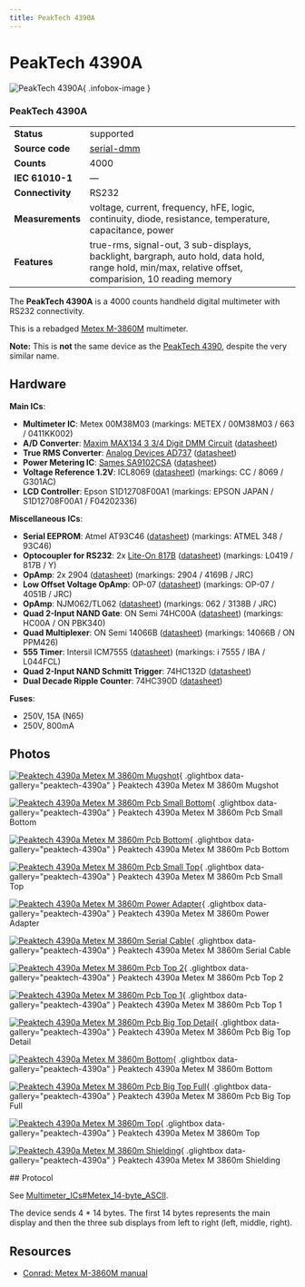 ```yaml
---
title: PeakTech 4390A
---
```


# PeakTech 4390A

<div class="infobox" markdown>

![PeakTech 4390A](./img/Peaktech_4390a_metex_m-3860m_mugshot.png){ .infobox-image }

### PeakTech 4390A

| | |
|---|---|
| **Status** | supported |
| **Source code** | [serial-dmm](https://github.com/OpenTraceLab/OpenTraceCapture/tree/main/src/hardware/serial-dmm) |
| **Counts** | 4000 |
| **IEC 61010-1** | — |
| **Connectivity** | RS232 |
| **Measurements** | voltage, current, frequency, hFE, logic, continuity, diode, resistance, temperature, capacitance, power |
| **Features** | true-rms, signal-out, 3 sub-displays, backlight, bargraph, auto hold, data hold, range hold, min/max, relative offset, comparision, 10 reading memory |

</div>

The **PeakTech 4390A** is a 4000 counts handheld digital multimeter with RS232 connectivity.

This is a rebadged [Metex M-3860M](https://web.archive.org/web/20090221062027/http://imetex.com:80/html/product/product_model_detail.asp?idx=27) multimeter.

**Note:** This is **not** the same device as the [PeakTech 4390](https://sigrok.org/wiki/PeakTech_4390), despite the very similar name.

## Hardware

**Main ICs**:

- **Multimeter IC**: Metex 00M38M03 (markings: METEX / 00M38M03 / 663 / 0411KK002)
- **A/D Converter**: [Maxim MAX134 3 3/4 Digit DMM Circuit](https://www.maximintegrated.com/en/products/analog/data-converters/analog-to-digital-converters/MAX134.html) ([datasheet](https://datasheets.maximintegrated.com/en/ds/MAX133-MAX134.pdf))
- **True RMS Converter**: [Analog Devices AD737](http://www.analog.com/en/products/linear-products/rms-to-dc-converters/ad737.html) ([datasheet](http://www.analog.com/media/en/technical-documentation/data-sheets/AD737.pdf))
- **Power Metering IC**: [Sames SA9102CSA](http://www.sames.co.za/energy-metering-legacy/) ([datasheet](http://www.sames.co.za/wp-content/uploads/pdf/legacy/SA9102C.pdf))
- **Voltage Reference 1.2V**: ICL8069 ([datasheet](https://www.intersil.com/content/dam/Intersil/documents/icl8/icl8069.pdf)) (markings: CC / 8069 / G301AC)
- **LCD Controller**: Epson S1D12708F00A1 (markings: EPSON JAPAN / S1D12708F00A1 / F04202336)

**Miscellaneous ICs**:

- **Serial EEPROM**: Atmel AT93C46 ([datasheet](http://www.atmel.com/Images/doc5140.pdf)) (markings: ATMEL 348 / 93C46)
- **Optocoupler for RS232**: 2x [Lite-On 817B](http://optoelectronics.liteon.com/en-global/Led/LED-Component/Detail/651/0/LTV-817%20Series) ([datasheet](http://optoelectronics.liteon.com/upload/download/DS-70-96-0013/LTV-8X4%20series%20201509.pdf)) (markings: L0419 / 817B / Y)
- **OpAmp**: 2x 2904 ([datasheet](http://www.njr.com/semicon/PDF/NJM2904_E.pdf)) (markings: 2904 / 4169B / JRC)
- **Low Offset Voltage OpAmp**: OP-07 ([datasheet](http://www.njr.com/semicon/PDF/NJMOP-07_E.pdf)) (markings: OP-07 / 4051B / JRC)
- **OpAmp**: NJM062/TL062 ([datasheet](http://www.njr.com/semicon/PDF/NJM062_NJM064_E.pdf)) (markings: 062 / 3138B / JRC)
- **Quad 2-Input NAND Gate**: ON Semi 74HC00A ([datasheet](https://www.onsemi.com/pub/Collateral/MC74HC00A-D.PDF)) (markings: HC00A / ON PBK340)
- **Quad Multiplexer**: ON Semi 14066B ([datasheet](https://www.onsemi.com/pub/Collateral/MC14066B-D.PDF)) (markings: 14066B / ON PPM426)
- **555 Timer**: Intersil ICM7555 ([datasheet](https://www.intersil.com/content/dam/Intersil/documents/icm7/icm7555-56.pdf)) (markings: i 7555 / IBA / L044FCL)
- **Quad 2-Input NAND Schmitt Trigger**: 74HC132D ([datasheet](https://assets.nexperia.com/documents/data-sheet/74HC_HCT132.pdf))
- **Dual Decade Ripple Counter**: 74HC390D ([datasheet](https://assets.nexperia.com/documents/data-sheet/74HC_HCT390.pdf))

**Fuses**:

- 250V, 15A (N65)
- 250V, 800mA

## Photos

<div class="photo-grid" markdown>

[![Peaktech 4390a Metex M 3860m Mugshot](./img/Peaktech_4390a_metex_m-3860m_mugshot.png)](./img/Peaktech_4390a_metex_m-3860m_mugshot.png "Peaktech 4390a Metex M 3860m Mugshot"){ .glightbox data-gallery="peaktech-4390a" }
<span class="caption">Peaktech 4390a Metex M 3860m Mugshot</span>

[![Peaktech 4390a Metex M 3860m Pcb Small Bottom](./img/Peaktech_4390A_Metex_M-3860M_-_PCB_Small_Bottom.jpg)](./img/Peaktech_4390A_Metex_M-3860M_-_PCB_Small_Bottom.jpg "Peaktech 4390a Metex M 3860m Pcb Small Bottom"){ .glightbox data-gallery="peaktech-4390a" }
<span class="caption">Peaktech 4390a Metex M 3860m Pcb Small Bottom</span>

[![Peaktech 4390a Metex M 3860m Pcb Bottom](./img/Peaktech_4390A_Metex_M-3860M_-_PCB_Bottom.jpg)](./img/Peaktech_4390A_Metex_M-3860M_-_PCB_Bottom.jpg "Peaktech 4390a Metex M 3860m Pcb Bottom"){ .glightbox data-gallery="peaktech-4390a" }
<span class="caption">Peaktech 4390a Metex M 3860m Pcb Bottom</span>

[![Peaktech 4390a Metex M 3860m Pcb Small Top](./img/Peaktech_4390A_Metex_M-3860M_-_PCB_Small_Top.jpg)](./img/Peaktech_4390A_Metex_M-3860M_-_PCB_Small_Top.jpg "Peaktech 4390a Metex M 3860m Pcb Small Top"){ .glightbox data-gallery="peaktech-4390a" }
<span class="caption">Peaktech 4390a Metex M 3860m Pcb Small Top</span>

[![Peaktech 4390a Metex M 3860m Power Adapter](./img/Peaktech_4390a_metex_m-3860m_power_adapter.jpg)](./img/Peaktech_4390a_metex_m-3860m_power_adapter.jpg "Peaktech 4390a Metex M 3860m Power Adapter"){ .glightbox data-gallery="peaktech-4390a" }
<span class="caption">Peaktech 4390a Metex M 3860m Power Adapter</span>

[![Peaktech 4390a Metex M 3860m Serial Cable](./img/Peaktech_4390A_Metex_M-3860M_-_Serial_Cable.jpg)](./img/Peaktech_4390A_Metex_M-3860M_-_Serial_Cable.jpg "Peaktech 4390a Metex M 3860m Serial Cable"){ .glightbox data-gallery="peaktech-4390a" }
<span class="caption">Peaktech 4390a Metex M 3860m Serial Cable</span>

[![Peaktech 4390a Metex M 3860m Pcb Top 2](./img/Peaktech_4390A_Metex_M-3860M_-_PCB_Top_2.jpg)](./img/Peaktech_4390A_Metex_M-3860M_-_PCB_Top_2.jpg "Peaktech 4390a Metex M 3860m Pcb Top 2"){ .glightbox data-gallery="peaktech-4390a" }
<span class="caption">Peaktech 4390a Metex M 3860m Pcb Top 2</span>

[![Peaktech 4390a Metex M 3860m Pcb Top 1](./img/Peaktech_4390A_Metex_M-3860M_-_PCB_Top_1.jpg)](./img/Peaktech_4390A_Metex_M-3860M_-_PCB_Top_1.jpg "Peaktech 4390a Metex M 3860m Pcb Top 1"){ .glightbox data-gallery="peaktech-4390a" }
<span class="caption">Peaktech 4390a Metex M 3860m Pcb Top 1</span>

[![Peaktech 4390a Metex M 3860m Pcb Big Top Detail](./img/Peaktech_4390A_Metex_M-3860M_-_PCB_Big_Top_Detail.jpg)](./img/Peaktech_4390A_Metex_M-3860M_-_PCB_Big_Top_Detail.jpg "Peaktech 4390a Metex M 3860m Pcb Big Top Detail"){ .glightbox data-gallery="peaktech-4390a" }
<span class="caption">Peaktech 4390a Metex M 3860m Pcb Big Top Detail</span>

[![Peaktech 4390a Metex M 3860m Bottom](./img/Peaktech_4390a_metex_m-3860m_bottom.jpg)](./img/Peaktech_4390a_metex_m-3860m_bottom.jpg "Peaktech 4390a Metex M 3860m Bottom"){ .glightbox data-gallery="peaktech-4390a" }
<span class="caption">Peaktech 4390a Metex M 3860m Bottom</span>

[![Peaktech 4390a Metex M 3860m Pcb Big Top Full](./img/Peaktech_4390A_Metex_M-3860M_-_PCB_Big_Top_Full.jpg)](./img/Peaktech_4390A_Metex_M-3860M_-_PCB_Big_Top_Full.jpg "Peaktech 4390a Metex M 3860m Pcb Big Top Full"){ .glightbox data-gallery="peaktech-4390a" }
<span class="caption">Peaktech 4390a Metex M 3860m Pcb Big Top Full</span>

[![Peaktech 4390a Metex M 3860m Top](./img/Peaktech_4390a_metex_m-3860m_top.jpg)](./img/Peaktech_4390a_metex_m-3860m_top.jpg "Peaktech 4390a Metex M 3860m Top"){ .glightbox data-gallery="peaktech-4390a" }
<span class="caption">Peaktech 4390a Metex M 3860m Top</span>

[![Peaktech 4390a Metex M 3860m Shielding](./img/Peaktech_4390A_Metex_M-3860M_-_Shielding.jpg)](./img/Peaktech_4390A_Metex_M-3860M_-_Shielding.jpg "Peaktech 4390a Metex M 3860m Shielding"){ .glightbox data-gallery="peaktech-4390a" }
<span class="caption">Peaktech 4390a Metex M 3860m Shielding</span>

</div>
## Protocol

See [Multimeter_ICs#Metex_14-byte_ASCII](https://sigrok.org/wiki/Multimeter_ICs#Metex_14-byte_ASCII).

The device sends 4 * 14 bytes. The first 14 bytes represents the main display and then the three sub displays from left to right (left, middle, right).

## Resources
- [Conrad: Metex M-3860M manual](http://www2.produktinfo.conrad.de/datenblaetter/100000-124999/121371-an-01-en-Digitalmultimeter_M_3860_M.pdf)

